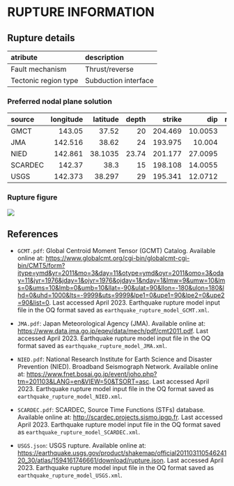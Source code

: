 # RUPTURE INFORMATION
    
## Rupture details

| atribute             | description            |
|:---------------------|:-----------------------|
| Fault mechanism      | Thrust/reverse         |
| Tectonic region type | Subduction interface   |

### Preferred nodal plane solution

| source   |   longitude |   latitude |   depth |   strike |     dip |   rake |   mag |
|:---------|------------:|-----------:|--------:|---------:|--------:|-------:|------:|
| GMCT     |     143.05  |    37.52   |   20    |  204.469 | 10.0053 |     88 |   9.1 |
| JMA      |     142.516 |    38.62   |   24    |  193.975 | 10.004  |     79 |   9   |
| NIED     |     142.861 |    38.1035 |   23.74 |  201.177 | 27.0095 |     88 |   9   |
| SCARDEC  |     142.37  |    38.3    |   15    |  198.108 | 14.0055 |     84 |   9   |
| USGS     |     142.373 |    38.297  |   29    |  195.341 | 12.0712 |     79 |   9.1 |

### Rupture figure

![](earthquake_ruptures.png)

## References

- `GCMT.pdf`: Global Centroid Moment Tensor (GCMT) Catalog. Available online at: https://www.globalcmt.org/cgi-bin/globalcmt-cgi-bin/CMT5/form?itype=ymd&yr=2011&mo=3&day=11&otype=ymd&oyr=2011&omo=3&oday=11&jyr=1976&jday=1&ojyr=1976&ojday=1&nday=1&lmw=9&umw=10&lms=0&ums=10&lmb=0&umb=10&llat=-90&ulat=90&llon=-180&ulon=180&lhd=0&uhd=1000&lts=-9999&uts=9999&lpe1=0&upe1=90&lpe2=0&upe2=90&list=0. Last accessed April 2023. Earthquake rupture model input file in the OQ format saved as `earthquake_rupture_model_GCMT.xml`.

- `JMA.pdf`: Japan Meteorological Agency (JMA). Available online at: https://www.data.jma.go.jp/eqev/data/mech/pdf/cmt2011.pdf. Last accessed April 2023. Earthquake rupture model input file in the OQ format saved as `earthquake_rupture_model_JMA.xml`.

- `NIED.pdf`: National Research Institute for Earth Science and Disaster Prevention (NIED). Broadband Seismograph Network. Available online at: https://www.fnet.bosai.go.jp/event/joho.php?tm=201103&LANG=en&VIEW=50&TSORT=asc. Last accessed April 2023. Earthquake rupture model input file in the OQ format saved as `earthquake_rupture_model_NIED.xml`.

- `SCARDEC.pdf`: SCARDEC, Source Time Functions (STFs) database. Available online at:  http://scardec.projects.sismo.ipgp.fr. Last accessed April 2023. Earthquake rupture model input file in the OQ format saved as `earthquake_rupture_model_SCARDEC.xml`.

- `USGS.json`: USGS rupture. Available online at: https://earthquake.usgs.gov/product/shakemap/official20110311054624120_30/atlas/1594161746661/download/rupture.json. Last accessed April 2023. Earthquake rupture model input file in the OQ format saved as `earthquake_rupture_model_USGS.xml`.